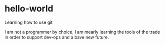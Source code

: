 # hello-world
Learning how to use git

I am not a programmer by choice, I am mearly learning the tools of the trade in order to support dev-ops and a bave new future.
